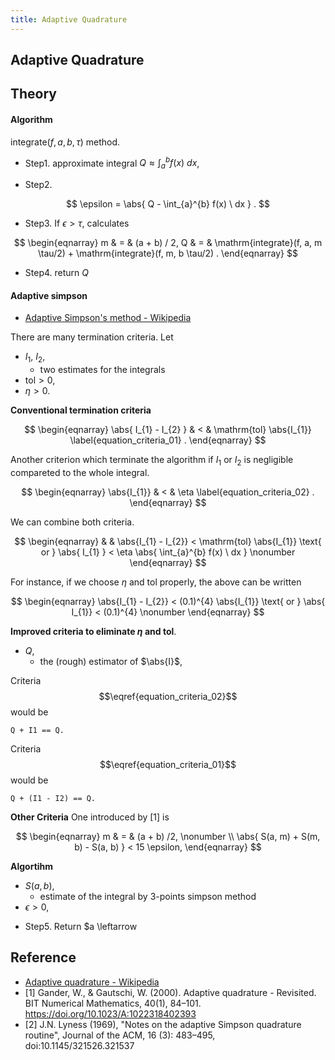 ```yaml
---
title: Adaptive Quadrature
---
```


## Adaptive Quadrature

## Theory

#### Algorithm


$\mathrm{integrate}(f, a, b, \tau)$ method.

* Step1. approximate integral $Q \approx \int_{a}^{b} f(x) \ dx$,

* Step2.

$$
    \epsilon
    =
    \abs{
        Q
        -
        \int_{a}^{b}
            f(x)
        \ dx
    }
    .
$$

* Step3. If $\epsilon > \tau$, calculates

$$
\begin{eqnarray}
    m
    & = &
        (a + b) / 2,
    Q
    & = &
        \mathrm{integrate}(f, a, m \tau/2)
        +
        \mathrm{integrate}(f, m, b \tau/2)
    .
\end{eqnarray}
$$

* Step4. return $Q$

#### Adaptive simpson
- [Adaptive Simpson's method \- Wikipedia](https://en.wikipedia.org/wiki/Adaptive_Simpson%27s_method)

There are many termination criteria. Let

* $I_{1}$, $I_{2}$,
    * two estimates for the integrals
* $\mathrm{tol} > 0$,
* $\eta > 0$.

**Conventional termination criteria**

$$
\begin{eqnarray}
    \abs{
        I_{1} - I_{2}
    }
    & < &
        \mathrm{tol} \abs{I_{1}}
    \label{equation_criteria_01}
    .
\end{eqnarray}
$$

Another criterion which terminate the algorithm if $I_{1}$ or $I_{2}$ is negligible compareted to the whole integral.

$$
\begin{eqnarray}
    \abs{I_{1}}
    & < &
        \eta
    \label{equation_criteria_02}
    .
\end{eqnarray}
$$

We can combine both criteria.

$$
\begin{eqnarray}
    & &
        \abs{I_{1} - I_{2}}
        <
        \mathrm{tol} \abs{I_{1}}
        \text{ or }
        \abs{ I_{1} }
        < \eta \abs{
                \int_{a}^{b}
                    f(x)
                \ dx
            }
    \nonumber
\end{eqnarray}
$$

For instance, if we choose $\eta$ and $\mathrm{tol}$ properly, the above can be written

$$
\begin{eqnarray}
    \abs{I_{1} - I_{2}}
    <
    (0.1)^{4} \abs{I_{1}}
    \text{ or }
    \abs{ I_{1}} < (0.1)^{4}
    \nonumber
\end{eqnarray}
$$


**Improved criteria to eliminate $\eta$ and $\mathrm{tol}$**.

* $Q$,
    * the (rough) estimator of $\abs{I}$,

Criteria $$\eqref{equation_criteria_02}$$ would be



```
Q + I1 == Q.
```

Criteria $$\eqref{equation_criteria_01}$$ would be


```
Q + (I1 - I2) == Q.
```

**Other Criteria**
One introduced by [1] is

$$
\begin{eqnarray}
    m
    & = &
        (a + b) /2,
    \nonumber
    \\
    \abs{
        S(a, m)
        +
        S(m, b)
        -
        S(a, b)
    }
    <
    15 \epsilon,
\end{eqnarray}
$$


**Algortihm**

* $S(a, b)$,
    * estimate of the integral by 3-points simpson method 
* $\epsilon > 0$,

<p class="pseudocode-js">
<pre class="pseudocode-js-code" style="display:none">
    \begin{algorithm}
    \caption{Adaptive Simpson}
    \begin{algorithmic}
    \PROCEDURE{RecursiveSimpson}{$f, a, b, Q, \epsilon$}
        \STATE $m \leftarrow (a + b) / 2$,
        \STATE $I_{l} \leftarrow S(f, a, m)$,
        \STATE $I_{r} \leftarrow S(f, m, b)$,
        \STATE $\delta \leftarrow I_{l} + I_{r} - Q$,
        \IF{$|\delta| \leq 15 \epsilon$}
            \RETURN $I_{l} + I_{r} + \delta / 15$,
        \ENDIF
        \RETURN \CALL{RecursiveSimpson}{$f, a, m, Q, \epsilon$} + \CALL{RecursiveSimpson}{$f, m, b, Q, \epsilon$}
    \ENDPROCEDURE
    \PROCEDURE{AdaptiveSimpson}{$f, a, b, \epsilon$}
        \STATE $Q \leftarrow S(f, a, b)$
        \RETURN \CALL{RecursiveSimpson}{$f, a, b, Q, \epsilon$}
    \ENDPROCEDURE
    \end{algorithmic}
    \end{algorithm}
</pre>
</p>


* Step5. Return $a \leftarrow 



## Reference
* [Adaptive quadrature \- Wikipedia](https://en.wikipedia.org/wiki/Adaptive_quadrature)
* [1] Gander, W., & Gautschi, W. (2000). Adaptive quadrature - Revisited. BIT Numerical Mathematics, 40(1), 84–101. https://doi.org/10.1023/A:1022318402393
* [2] J.N. Lyness (1969), "Notes on the adaptive Simpson quadrature routine", Journal of the ACM, 16 (3): 483–495, doi:10.1145/321526.321537
